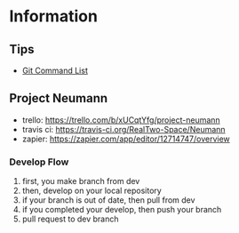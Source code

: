 # Information

## Tips
- [Git Command List](https://github.com/RealTwo-Space/Information/blob/master/GitCommand.md)

## Project Neumann
- trello: https://trello.com/b/xUCqtYfg/project-neumann
- travis ci: https://travis-ci.org/RealTwo-Space/Neumann
- zapier: https://zapier.com/app/editor/12714747/overview

### Develop Flow
1. first, you make branch from dev
2. then, develop on your local repository
3. if your branch is out of date, then pull from dev
4. if you completed your develop, then push your branch
5. pull request to dev branch


<script src="https://gist.github.com/ryunryunryun/34d4685b37394ad092788c41050a1a54.js"></script>
